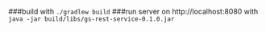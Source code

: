 ###build with 
```./gradlew build```
###run server on http://localhost:8080 with 
```java -jar build/libs/gs-rest-service-0.1.0.jar```
